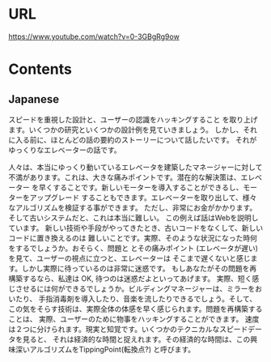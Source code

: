 # URL
https://www.youtube.com/watch?v=0-3GBgRg9ow

# Contents
## Japanese
スピードを重視した設計と、ユーザーの認識をハッキングすること
を取り上げます。いくつかの研究といくつかの設計例を見ていきましょう。
しかし、それに入る前に、ほとんどの話の要約のストーリーについて話したいです。
それがゆっくりなエレベーターの話です。

人々は、本当にゆっくり動いているエレベータを建築したマネージャーに対して
不満があります。これは、大きな痛みポイントです。潜在的な解決策は、エレベーター
を早くすることです。新しいモーターを導入することができるし、モーターをアップグレード
することもできます。エレベーターを取り出して、様々なアルゴリズムを検証する事ができます。
ただし、非常にお金がかかります。そして古いシステムだと、これは本当に難しい。
この例えば話はWebを説明しています。
新しい技術や手段がやってきたとき、古いコードをなくして、新しいコードに置き換えるのは
難しいことです。実際、そのような状況になった時何をするでしょうか。おそらく、問題と
とその痛みポイント (エレベータが遅い)を見て、ユーザーの視点に立つと、エレベーターは
そこまで遅くないと感じます。しかし実際に待っているのは非常に迷惑です。
もしあなたがその問題を再構築するなら、私達は OK, 待つのは迷惑だよといってあげます。
実際、短く感じさせるには何ができるでしょうか。ビルディングマネージャーは、ミラーをおいたり、
手指消毒剤を導入したり、音楽を流したりできるでしょう。そして、
この気をそらす技術は、実際全体の体感を早く感じられます。問題を再構築することは、
実際、ユーザーのために物事をハッキングすることができます。
速度は２つに分けられます。現実と知覚です。いくつかのテクニカルなスピードデータを見ると、
それは経済的な時間と捉えれます。その経済的な時間は、この興味深いアルゴリズムをTippingPoint(転換点?)
と呼びます。